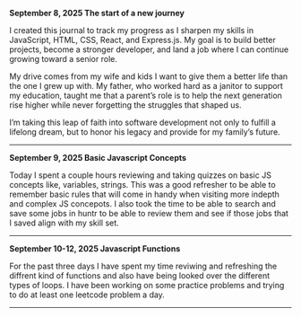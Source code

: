 **September 8, 2025 The start of a new journey**

I created this journal to track my progress as I sharpen my skills in JavaScript, HTML, CSS, React, and Express.js. My goal is to build better projects, become a stronger developer, and land a job where I can continue growing toward a senior role.

My drive comes from my wife and kids I want to give them a better life than the one I grew up with. My father, who worked hard as a janitor to support my education, taught me that a parent’s role is to help the next generation rise higher while never forgetting the struggles that shaped us.

I’m taking this leap of faith into software development not only to fulfill a lifelong dream, but to honor his legacy and provide for my family’s future.

****************************************************************************************************************************************************************************************************************************************************


**September 9, 2025 Basic Javascript Concepts**

Today I spent a couple hours reviewing and taking quizzes on basic JS concepts like, variables, strings. This was a good refresher to be able to remember basic rules that will come in handy when visiting more indepth and complex JS concepots. I also took the time to be able to search and save some jobs in huntr to be able to review them and see if those jobs that I saved align with my skill set.

****************************************************************************************************************************************************************************************************************************************************


**September 10-12, 2025 Javascript Functions**

For the past three days I have spent my time reviwing and refreshing the diffrent kind of functions and also have being looked over the different types of loops. I have been working on some practice problems and trying to do at least one leetcode problem a day. 


****************************************************************************************************************************************************************************************************************************************************
